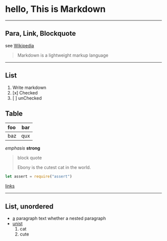 # hello, This is Markdown 

---
## Para, Link, Blockquote
see [Wikipedia](http://en.wikipedia.org/wiki/Markdown)

> Markdown is a lightweight markup language

---
## List
1. Write markdown 
2. [x] Checked
3. [ ] unChecked

## Table
| foo | bar |
| :-- | :-: |
| baz | qux |

*emphasis* **strong**

> block quote  
> 
> Ebony is the cutest cat in the world.

``` javascript
let assert = require("assert")
```

[links](http://wikipedia.org)

----
## List, unordered
* [a][alpha] paragraph text
  whether a nested paragraph
* [unist](https://github.com/syntax-tree/unist)
  1. cat
  2. cute

[alpha]: http://example.com

